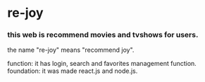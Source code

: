# re-joy

### this web is recommend movies and tvshows for users. 
the name "re-joy" means "recommend joy".

function: it has login, search and favorites management function.
foundation: it was made react.js and node.js.
